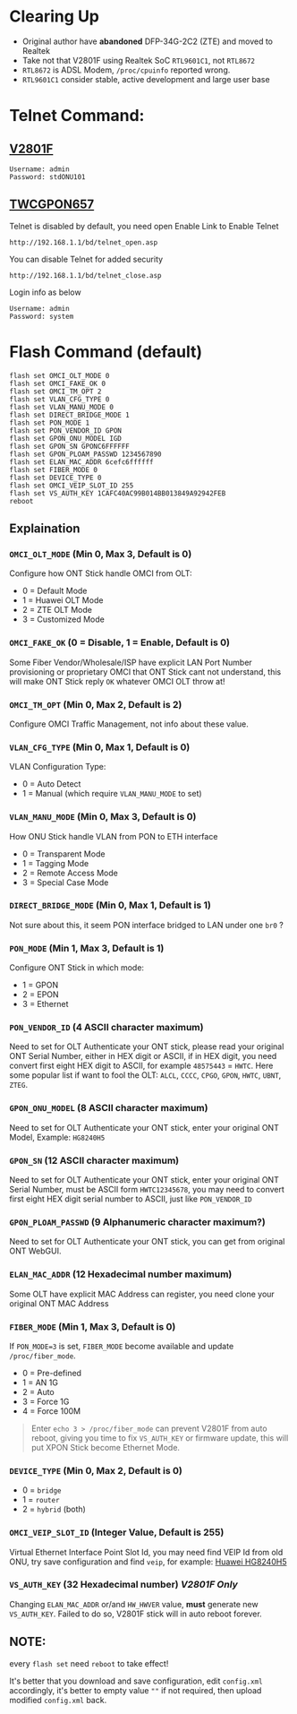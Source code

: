 # Clearing Up
* Original author have **abandoned** DFP-34G-2C2 (ZTE) and moved to Realtek
* Take not that V2801F using Realtek SoC `RTL9601C1`, not `RTL8672`
* `RTL8672` is ADSL Modem, `/proc/cpuinfo` reported wrong.
* `RTL9601C1` consider stable, active development and large user base

# Telnet Command:
## [V2801F](https://www.amazon.com/Universal-Stick-Address-Supported-Attention/dp/B08C818JSQ)
```
Username: admin
Password: stdONU101
```
## [TWCGPON657](https://item.taobao.com/item.htm?spm=a1z09.2.0.0.c0552e8d7UBYLF&id=597031866488)
Telnet is disabled by default, you need open Enable Link to Enable Telnet
```
http://192.168.1.1/bd/telnet_open.asp
```

You can disable Telnet for added security
```
http://192.168.1.1/bd/telnet_close.asp
```
Login info as below
```
Username: admin
Password: system
```
# Flash Command (default)
```
flash set OMCI_OLT_MODE 0
flash set OMCI_FAKE_OK 0
flash set OMCI_TM_OPT 2
flash set VLAN_CFG_TYPE 0
flash set VLAN_MANU_MODE 0
flash set DIRECT_BRIDGE_MODE 1
flash set PON_MODE 1
flash set PON_VENDOR_ID GPON
flash set GPON_ONU_MODEL IGD
flash set GPON_SN GPONC6FFFFFF
flash set GPON_PLOAM_PASSWD 1234567890
flash set ELAN_MAC_ADDR 6cefc6ffffff
flash set FIBER_MODE 0
flash set DEVICE_TYPE 0
flash set OMCI_VEIP_SLOT_ID 255
flash set VS_AUTH_KEY 1CAFC40AC99B014BB013849A92942FEB
reboot
```

## Explaination
### `OMCI_OLT_MODE` (Min 0, Max 3, Default is 0)
Configure how ONT Stick handle OMCI from OLT:
* 0 = Default Mode
* 1 = Huawei OLT Mode
* 2 = ZTE OLT Mode
* 3 = Customized Mode 

### `OMCI_FAKE_OK` (0 = Disable, 1 = Enable, Default is 0)
Some Fiber Vendor/Wholesale/ISP have explicit LAN Port Number provisioning or proprietary OMCI that ONT Stick cant not understand, this will make ONT Stick reply `OK` whatever OMCI OLT throw at!

### `OMCI_TM_OPT` (Min 0, Max 2, Default is 2)
Configure OMCI Traffic Management, not info about these value. 

### `VLAN_CFG_TYPE` (Min 0, Max 1, Default is 0)
VLAN Configuration Type:
* 0 = Auto Detect
* 1 = Manual (which require `VLAN_MANU_MODE` to set)

### `VLAN_MANU_MODE` (Min 0, Max 3, Default is 0)
How ONU Stick handle VLAN from PON to ETH interface
* 0 = Transparent Mode
* 1 = Tagging Mode
* 2 = Remote Access Mode
* 3 = Special Case Mode

### `DIRECT_BRIDGE_MODE` (Min 0, Max 1, Default is 1)
Not sure about this, it seem PON interface bridged to LAN under one `br0` ?

### `PON_MODE` (Min 1, Max 3, Default is 1)
Configure ONT Stick in which mode:
* 1 = GPON
* 2 = EPON
* 3 = Ethernet

### `PON_VENDOR_ID` (4 ASCII character maximum)
Need to set for OLT Authenticate your ONT stick, please read your original ONT Serial Number, either in HEX digit or ASCII, if in HEX digit, you need convert first eight HEX digit to ASCII, for example `48575443` = `HWTC`. Here some popular list if want to fool the OLT: `ALCL`, `CCCC`, `CPGO`, `GPON`, `HWTC`, `UBNT`, `ZTEG`.

### `GPON_ONU_MODEL` (8 ASCII character maximum)
Need to set for OLT Authenticate your ONT stick, enter your original ONT Model, Example: `HG8240H5`

### `GPON_SN` (12 ASCII character maximum)
Need to set for OLT Authenticate your ONT stick, enter your original ONT Serial Number, must be ASCII form `HWTC12345678`, you may need to convert first eight HEX digit serial number to ASCII, just like `PON_VENDOR_ID`

### `GPON_PLOAM_PASSWD` (9 Alphanumeric character maximum?)
Need to set for OLT Authenticate your ONT stick, you can get from original ONT WebGUI.

### `ELAN_MAC_ADDR` (12 Hexadecimal number maximum)
Some OLT have explicit MAC Address can register, you need clone your original ONT MAC Address

### `FIBER_MODE` (Min 1, Max 3, Default is 0)
If `PON_MODE=3` is set, `FIBER_MODE` become available and update `/proc/fiber_mode`.
* 0 = Pre-defined
* 1 = AN 1G
* 2 = Auto
* 3 = Force 1G
* 4 = Force 100M

> Enter `echo 3 > /proc/fiber_mode` can prevent V2801F from auto reboot, giving you time to fix `VS_AUTH_KEY` or firmware update, this will put XPON Stick become Ethernet Mode.

### `DEVICE_TYPE` (Min 0, Max 2, Default is 0)
* 0 = `bridge`
* 1 = `router`
* 2 = `hybrid` (both)

### `OMCI_VEIP_SLOT_ID` (Integer Value, Default is 255)
Virtual Ethernet Interface Point Slot Id, you may need find VEIP Id from old ONU, try save configuration and find `veip`, for example: [Huawei HG8240H5](https://github.com/Anime4000/Hacking_Huawei_HG8240H5_ONT/blob/master/xml/hw_ctree.xml#L109)

### `VS_AUTH_KEY` (32 Hexadecimal number) *V2801F Only*
Changing `ELAN_MAC_ADDR` or/and `HW_HWVER` value, **must** generate new `VS_AUTH_KEY`. Failed to do so, V2801F stick will in auto reboot forever.

## NOTE:
every `flash set` need `reboot` to take effect!

It's better that you download and save configuration,
edit `config.xml` accordingly, it's better to empty value `""` if not required,
then upload modified `config.xml` back.